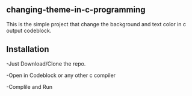 ## changing-theme-in-c-programming
This is the simple project that change the background and text color in c output codeblock.

## Installation

-Just Download/Clone the repo.

-Open in Codeblock or any other c compiler

-Complile and Run

